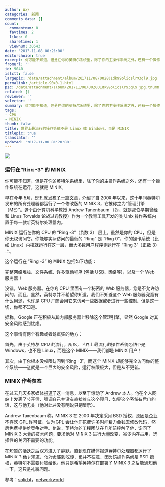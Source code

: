 ```yaml
---
author: Wxy
categories: 新闻
comments_data: []
count:
  commentnum: 0
  favtimes: 2
  likes: 0
  sharetimes: 1
  viewnum: 30543
date: '2017-11-08 00:28:00'
editorchoice: true
excerpt: 你可能不知道，但是在你的英特尔系统里，除了你的主操作系统之外，还有一个操作系统在运行，这就是 MINIX。
fromurl: ''
id: 9040
islctt: false
largepic: /data/attachment/album/201711/08/002801dk99olicslr93ql9.jpg
permalink: /article-9040-1.html
pic: /data/attachment/album/201711/08/002801dk99olicslr93ql9.jpg.thumb.jpg
related: []
reviewer: ''
selector: ''
summary: 你可能不知道，但是在你的英特尔系统里，除了你的主操作系统之外，还有一个操作系统在运行，这就是 MINIX。
tags:
- CPU
- MINIX
thumb: false
title: 世界上最流行的操作系统不是 Linux 或 Windows，而是 MINIX
titlepic: true
translator: ''
updated: '2017-11-08 00:28:00'
---
```


![](/data/attachment/album/201711/08/002801dk99olicslr93ql9.jpg)


### 运行在“Ring -3” 的 MINIX


你可能不知道，但是在你的英特尔系统里，除了你的主操作系统之外，还有一个操作系统在运行，这就是 MINIX。


早在今年 5月，[EFF 就发布了一篇文章](https://www.eff.org/deeplinks/2017/05/intels-management-engine-security-hazard-and-users-need-way-disable-it)，介绍了自 2008 年以来，这十年间英特尔发布的所有处理器都运行了一个修改版的 MINIX 3，它被称之为“管理引擎（ME）”。这个由计算机科学教授 Andrew Tanenbaum （对，就是那位早期曾经和 Linus Torvalds 论战过的教授）作为一个教育工具开发的类 Unix 操作系统内置于每一款新英特尔处理器内。


MINIX 运行在你的 CPU 的 “Ring -3”（负数 3） 层上，虽然是你的 CPU，但是你无权访问它。你能够实际访问的最低的 “Ring” 是 “Ring 0”，你的操作系统（比如 Linux）内核就运行在这一层，而大多数用户程序则运行在 “Ring 3”（正数 3）上。


这个运行在 “Ring -3” 的 MINIX 包括如下功能：


完整网络堆栈、文件系统、许多驱动程序 (包括 USB、网络等)，以及一个 Web 服务器！


没错，Web 服务器。在你的 CPU 里面有一个秘密的 Web 服务器，您是不允许访问的，而且，显然，英特尔并不希望你知道。我们不知道这个 Web 服务器究竟有什么用途，也许是 CPU 厂商会用它来访问一些数据或者进行一些控制。但是这一切，你都不知道。


据称，Google 正在积极从其内部服务器上移除这个管理引擎，显然 Google 对其安全风险感到忧虑。


这个事情有两个有趣或者说疯狂的地方：


首先，由于英特尔 CPU 的流行，所以，世界上最流行的操作系统恐怕不是 Windows，也不是 Linux，而是这个 MINIX——我们都是 MINIX 用户！


其次，由于你根本没权限访问到“Ring -3”，而这个 MINIX 却能够完全访问你的整个系统——这就是一个巨大的安全风险，运行权限极大，但是从不更新。


### MINIX 作者表态


在过去几天多家媒体[报道](https://www.networkworld.com/article/3236064/servers/minix-the-most-popular-os-in-the-world-thanks-to-intel.html)了这一消息，以至于惊动了 Andrew 本人。他在个人网站上[发表了公开信](http://www.cs.vu.nl/~ast/intel/)，强调自己并没有直接参与这个项目，如果这个系统有后门的话，这与他无关（他对此并没有明说只是暗示）。


Andrew Tanenbaum 称，MINIX 3 在 2000 年决定采用 BSD 授权，原因是企业不喜欢 GPL 许可证，认为 GPL 会让他们花费许多时间精力金钱去修改代码，然后免费提供给竞争对手。他说，英特尔的工程团队在几年前接触了他，询问了 MINIX 3 大量的技术问题，要求他对 MINIX 3 进行大量改变，减少内存占用，选择性的关闭不需要的功能。


在短暂的活跃之后双方进入了静默，直到现在媒体报道英特尔处理器都运行了 MINIX 3 他才知道。他对此感到吃惊，但并不在意，因为该操作系统是 BSD 授权，英特尔不需要付钱给他。他只是希望英特尔在部署了 MINIX 3 之后能通知他一下，这只是礼貌问题。


参考：[solidot](http://www.solidot.org/story?sid=54408)，[networkworld](https://www.networkworld.com/article/3236064/servers/minix-the-most-popular-os-in-the-world-thanks-to-intel.html)